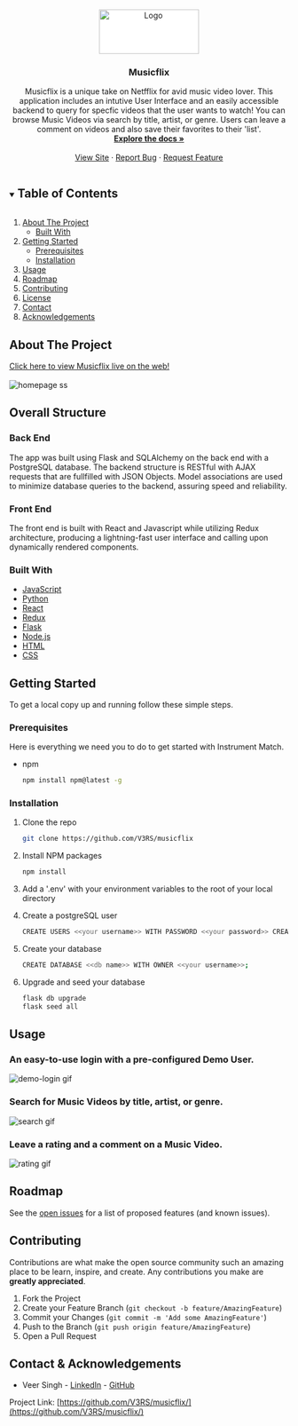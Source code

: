 <!-- PROJECT SHIELDS -->
<!--
*** I'm using markdown "reference style" links for readability.
*** Reference links are enclosed in brackets [ ] instead of parentheses ( ).
*** See the bottom of this document for the declaration of the reference variables
*** for contributors-url, forks-url, etc. This is an optional, concise syntax you may use.
*** https://www.markdownguide.org/basic-syntax/#reference-style-links
-->



<!-- PROJECT LOGO -->
<br />
<p align="center">
  <a href="https://github.com/V3RS/musicflix">
    <img src="https://musicflix.s3.us-east-2.amazonaws.com/logo.png" alt="Logo" width="180" height="80" style="background-color:white">
  </a>

  <h3 align="center">Musicflix</h3>

  <p align="center">
    Musicflix is a unique take on Netfflix for avid music video lover. This application includes an intutive User Interface and an easily accessible backend to query for specfic videos that the user wants to watch! You can browse Music Videos via search by title, artist, or genre. Users can leave a comment on videos and also save their favorites to their 'list'.
    <br />
    <a href="https://github.com/V3RS/musicflix/wiki"><strong>Explore the docs »</strong></a>
    <br />
    <br />
    <a href="https://musicflix.herokuapp.com/">View Site</a>
    ·
    <a href="https://github.com/V3RS/musicflix/issues">Report Bug</a>
    ·
    <a href="https://github.com/V3RS/musicflix/issues">Request Feature</a>
  </p>
</p>



<!-- TABLE OF CONTENTS -->
<details open="open">
  <summary><h2 style="display: inline-block">Table of Contents</h2></summary>
  <ol>
    <li>
      <a href="#about-the-project">About The Project</a>
      <ul>
        <li><a href="#built-with">Built With</a></li>
      </ul>
    </li>
    <li>
      <a href="#getting-started">Getting Started</a>
      <ul>
        <li><a href="#prerequisites">Prerequisites</a></li>
        <li><a href="#installation">Installation</a></li>
      </ul>
    </li>
    <li><a href="#usage">Usage</a></li>
    <li><a href="#roadmap">Roadmap</a></li>
    <li><a href="#contributing">Contributing</a></li>
    <li><a href="#license">License</a></li>
    <li><a href="#contact">Contact</a></li>
    <li><a href="#acknowledgements">Acknowledgements</a></li>
  </ol>
</details>



<!-- ABOUT THE PROJECT -->
## About The Project

[Click here to view Musicflix live on the web!](https://musicflix.herokuapp.com/)
<br>
</br>
<img src="https://musicflix.s3.us-east-2.amazonaws.com/site-images/homepage-ss.png" alt="homepage ss">

## Overall Structure

### Back End
The app was built using Flask and SQLAlchemy on the back end with a PostgreSQL database. The backend structure is RESTful with AJAX requests that are fullfilled with JSON Objects. Model associations are used to minimize database queries to the backend, assuring speed and reliability.

### Front End
The front end is built with React and Javascript while utilizing Redux architecture, producing a lightning-fast user interface and calling upon dynamically rendered components.

### Built With

* [JavaScript](https://www.javascript.com/)
* [Python](https://www.python.org/)
* [React](https://reactjs.org/)
* [Redux](https://redux.js.org/)
* [Flask](https://flask-doc.readthedocs.io/en/latest/)
* [Node.js](https://nodejs.org/en/)
* [HTML](https://html.com/)
* [CSS](http://www.css3.info/)

<!-- GETTING STARTED -->
## Getting Started

To get a local copy up and running follow these simple steps.

### Prerequisites

Here is everything we need you to do to get started with Instrument Match.
* npm
  ```sh
  npm install npm@latest -g
  ```

### Installation

1. Clone the repo
   ```sh
   git clone https://github.com/V3RS/musicflix
   ```
2. Install NPM packages
   ```sh
   npm install
   ```
3. Add a '.env' with your environment variables to the root of your local directory

4. Create a postgreSQL user
    ```sh
    CREATE USERS <<your username>> WITH PASSWORD <<your password>> CREATEDB;
    ```
5. Create your database
    ```sh
    CREATE DATABASE <<db name>> WITH OWNER <<your username>>;
    ```
6. Upgrade and seed your database
    ```sh
    flask db upgrade
    flask seed all
    ```

<!-- USAGE EXAMPLES -->
## Usage
### An easy-to-use login with a pre-configured Demo User.
![demo-login gif](imgs/demo-login.gif)
### Search for Music Videos by title, artist, or genre.
![search gif](imgs/search.gif)
### Leave a rating and a comment on a Music Video.
![rating gif](imgs/reviews.gif)
<!-- ### Add a Music Video to your list
![My List](site-images/my-list.gif) -->
<!-- ## Obstacles -->

<!-- ROADMAP -->
## Roadmap

See the [open issues](https://github.com/V3RS/musicflix/issues) for a list of proposed features (and known issues).



<!-- CONTRIBUTING -->
## Contributing

Contributions are what make the open source community such an amazing place to be learn, inspire, and create. Any contributions you make are **greatly appreciated**.

1. Fork the Project
2. Create your Feature Branch (`git checkout -b feature/AmazingFeature`)
3. Commit your Changes (`git commit -m 'Add some AmazingFeature'`)
4. Push to the Branch (`git push origin feature/AmazingFeature`)
5. Open a Pull Request



<!-- CONTACT -->
## Contact & Acknowledgements


* Veer Singh - [LinkedIn](https://www.linkedin.com/in/veerkaran-singh-45b4a9190/) - [GitHub](https://github.com/V3RS)


Project Link: [https://github.com/V3RS/musicflix/](https://github.com/V3RS/musicflix/)


<!-- ACKNOWLEDGEMENTS -->
